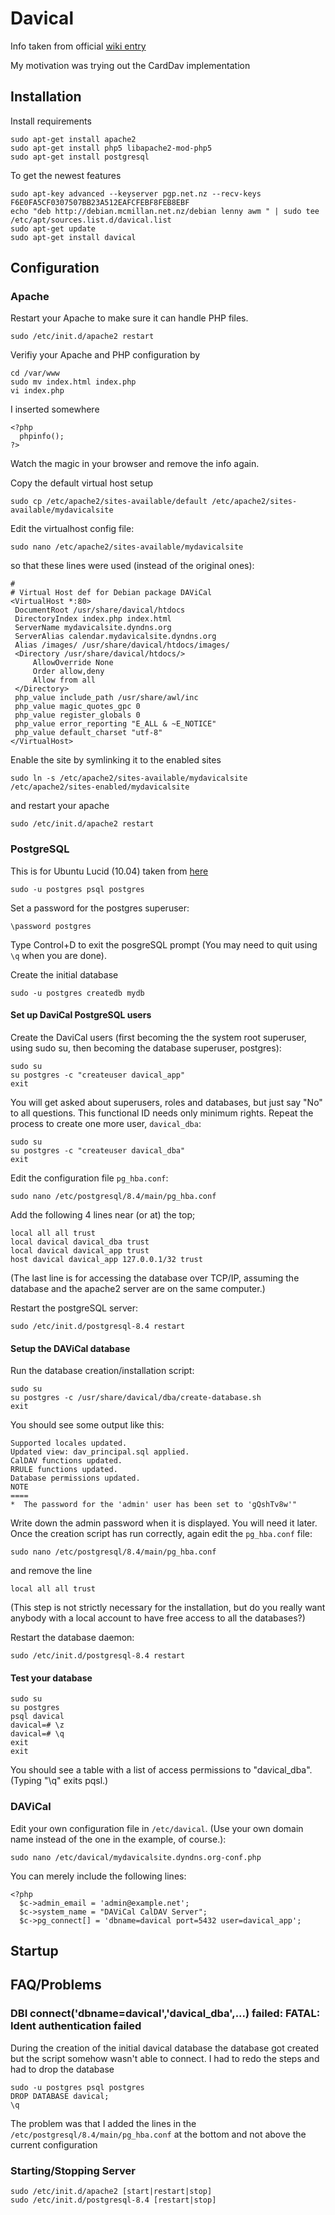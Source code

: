 # Davical #

Info taken from official [wiki entry](http://wiki.davical.org/w/Ubuntu/Lucid)

My motivation was trying out the CardDav implementation

## Installation ##

Install requirements

	sudo apt-get install apache2
	sudo apt-get install php5 libapache2-mod-php5
	sudo apt-get install postgresql

To get the newest features

	sudo apt-key advanced --keyserver pgp.net.nz --recv-keys F6E0FA5CF0307507BB23A512EAFCFEBF8FEB8EBF
	echo "deb http://debian.mcmillan.net.nz/debian lenny awm " | sudo tee /etc/apt/sources.list.d/davical.list
	sudo apt-get update 
	sudo apt-get install davical
	
## Configuration ##

### Apache ###

Restart your Apache to make sure it can handle PHP files.

	sudo /etc/init.d/apache2 restart
	
Verifiy your Apache and PHP configuration by

	cd /var/www
	sudo mv index.html index.php
	vi index.php
	
I inserted somewhere

	<?php
	  phpinfo();
	?>

Watch the magic in your browser and remove the info again.

Copy the default virtual host setup

	sudo cp /etc/apache2/sites-available/default /etc/apache2/sites-available/mydavicalsite

Edit the virtualhost config file:

	sudo nano /etc/apache2/sites-available/mydavicalsite
so that these lines were used (instead of the original ones):

	#
	# Virtual Host def for Debian package DAViCal
	<VirtualHost *:80>
	 DocumentRoot /usr/share/davical/htdocs
	 DirectoryIndex index.php index.html
	 ServerName mydavicalsite.dyndns.org
	 ServerAlias calendar.mydavicalsite.dyndns.org
	 Alias /images/ /usr/share/davical/htdocs/images/
	 <Directory /usr/share/davical/htdocs/>
	     AllowOverride None
	     Order allow,deny
	     Allow from all
	 </Directory>
	 php_value include_path /usr/share/awl/inc
	 php_value magic_quotes_gpc 0
	 php_value register_globals 0
	 php_value error_reporting "E_ALL & ~E_NOTICE"
	 php_value default_charset "utf-8"
	</VirtualHost>

Enable the site by symlinking it to the enabled sites

	sudo ln -s /etc/apache2/sites-available/mydavicalsite /etc/apache2/sites-enabled/mydavicalsite

and restart your apache

	sudo /etc/init.d/apache2 restart

### PostgreSQL ###

This is for Ubuntu Lucid (10.04) taken from [here](https://help.ubuntu.com/community/PostgreSQL)

	sudo -u postgres psql postgres

Set a password for the postgres superuser:

	\password postgres

Type Control+D to exit the posgreSQL prompt (You may need to quit using `\q` when you are done).

Create the initial database

	sudo -u postgres createdb mydb

#### Set up DaviCal PostgreSQL users ####

Create the DaviCal users (first becoming the the system root superuser, using sudo su, then becoming the database superuser, postgres):

	sudo su
	su postgres -c "createuser davical_app"
	exit
	
You will get asked about superusers, roles and databases, but just say "No" to all questions. This functional ID needs only minimum rights. Repeat the process to create one more user, `davical_dba`:

	sudo su
	su postgres -c "createuser davical_dba"
	exit
	
Edit the configuration file `pg_hba.conf`:

	sudo nano /etc/postgresql/8.4/main/pg_hba.conf
	
Add the following 4 lines near (or at) the top;

	local all all trust
	local davical davical_dba trust
	local davical davical_app trust
	host davical davical_app 127.0.0.1/32 trust
	
(The last line is for accessing the database over TCP/IP, assuming the database and the apache2 server are on the same computer.)

Restart the postgreSQL server:

	sudo /etc/init.d/postgresql-8.4 restart

#### Setup the DAViCal database ####

Run the database creation/installation script:

	sudo su
	su postgres -c /usr/share/davical/dba/create-database.sh
	exit

You should see some output like this:

	Supported locales updated.
	Updated view: dav_principal.sql applied.
	CalDAV functions updated.
	RRULE functions updated.
	Database permissions updated.
	NOTE
	====
	*  The password for the 'admin' user has been set to 'gQshTv8w'"
	

Write down the admin password when it is displayed. You will need it later. Once the creation script has run correctly, again edit the `pg_hba.conf` file:

	sudo nano /etc/postgresql/8.4/main/pg_hba.conf

and remove the line

	local all all trust

(This step is not strictly necessary for the installation, but do you really want anybody with a local account to have free access to all the databases?)

Restart the database daemon:

	sudo /etc/init.d/postgresql-8.4 restart

#### Test your database ####

	sudo su
	su postgres
	psql davical
	davical=# \z
	davical=# \q
	exit
	exit
	
You should see a table with a list of access permissions to "davical_dba". (Typing "\q" exits pqsl.)

### DAViCal ###

Edit your own configuration file in `/etc/davical`. (Use your own domain name instead of the one in the example, of course.):

	sudo nano /etc/davical/mydavicalsite.dyndns.org-conf.php

You can merely include the following lines:

	<?php
	  $c->admin_email = 'admin@example.net';
	  $c->system_name = "DAViCal CalDAV Server";
	  $c->pg_connect[] = 'dbname=davical port=5432 user=davical_app';
	
## Startup ## 
	
	
## FAQ/Problems ##

### DBI connect('dbname=davical','davical_dba',...) failed: FATAL:  Ident authentication failed ###

During the creation of the initial davical database the database got created but the script somehow wasn't able to connect. I had to redo the steps and had to drop the database 

	sudo -u postgres psql postgres
	DROP DATABASE davical;
	\q

The problem was that I added the lines in the `/etc/postgresql/8.4/main/pg_hba.conf` at the bottom and not above the current configuration

### Starting/Stopping Server ###

	sudo /etc/init.d/apache2 [start|restart|stop] 
	sudo /etc/init.d/postgresql-8.4 [restart|stop]
	
